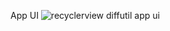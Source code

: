 App UI
![recyclerview diffutil app ui](https://user-images.githubusercontent.com/19919208/217578874-02b9fe5e-191d-4d63-a0b9-b0763aa70f0e.png)

